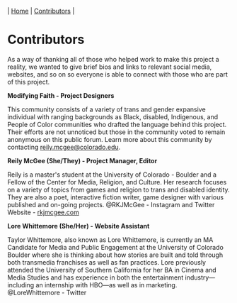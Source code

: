 | [Home](https://rkjmcgee.github.io/The-Pain-Rituals-Anthology/) | [Contributors](https://rkjmcgee.github.io/The-Pain-Rituals-Anthology/Contributors) | 
# Contributors

As a way of thanking all of those who helped work to make this project a reality, we wanted to give brief bios and links to relevant social media, websites, and so on so everyone is able to connect with those who are part of this project.

**Modifying Faith - Project Designers**

This community consists of a variety of trans and gender expansive individual with ranging backgrounds as Black, disabled, Indigenous, and People of Color communities who drafted the language behind this project. Their efforts are not unnoticed but those in the community voted to remain anonymous on this public forum. Learn more about this community by contacting reily.mcgee@colorado.edu.

**Reily McGee (She/They) - Project Manager, Editor**

Reily is a master's student at the University of Colorado - Boulder and a Fellow of the Center for Media, Religion, and Culture. Her research focuses on a variety of topics from games and religion to trans and disabled identity. They are also a poet, interactive fiction writer, game designer with various published and on-going projects. @RKJMcGee - Instagram and Twitter Website - [rkjmcgee.com](https://rkjmcgee.com)

**Lore Whittemore (She/Her) - Website Assistant**

Taylor Whittemore, also known as Lore Whittemore, is currently an MA Candidate for Media and Public Engagement at the University of Colorado Boulder where she is thinking about how stories are built and told through both transmedia franchises as well as fan practices. Lore previously attended the University of Southern California for her BA in Cinema and Media Studies and has experience in both the entertainment industry—including an internship with HBO—as well as in marketing. @LoreWhittemore - Twitter
